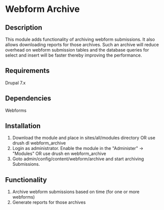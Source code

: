 Webform Archive
===============

Description
-----------
This module adds functionality of archiving webform submissions. It also allows
downloading reports for those archives. Such an archive will reduce overhead on
webform submission tables and the database queries for select and insert will be
faster thereby improving the performance.

Requirements
------------
Drupal 7.x


Dependencies
------------
Webforms


Installation
------------

1. Download the module and place in sites/all/modules directory OR use
drush dl webform_archive
2. Login as administrator. Enable the module in the "Administer" -> "Modules" OR
use drush en webform_archive
3. Goto admin/config/content/webform/archive and start archiving Submissions.

Functionality
-------------

1. Archive webform submissions based on time (for one or more webforms)
2. Generate reports for those archives


